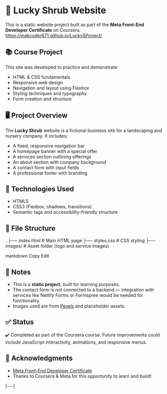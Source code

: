 # 🌿 Lucky Shrub Website

This is a static website project built as part of the **Meta Front-End Developer Certificate** on Coursera.
https://makcoder671.github.io/LuckySProject/

## 📚 Course Project

This site was developed to practice and demonstrate:
- HTML & CSS fundamentals
- Responsive web design
- Navigation and layout using Flexbox
- Styling techniques and typography
- Form creation and structure

## 🖥️ Project Overview

The **Lucky Shrub** website is a fictional business site for a landscaping and nursery company. It includes:

- A fixed, responsive navigation bar
- A homepage banner with a special offer
- A services section outlining offerings
- An about section with company background
- A contact form with input fields
- A professional footer with branding

## 🧱 Technologies Used

- HTML5
- CSS3 (Flexbox, shadows, transitions)
- Semantic tags and accessibility-friendly structure

## 📁 File Structure

.
├── index.html # Main HTML page
├── styles.css # CSS styling
├── images/ # Asset folder (logo and service images)

markdown
Copy
Edit

## 📌 Notes

- This is a **static project**, built for learning purposes.
- The contact form is not connected to a backend — integration with services like Netlify Forms or Formspree would be needed for functionality.
- Images used are from [Pexels](https://www.pexels.com) and placeholder assets.

## ✅ Status

✔️ Completed as part of the Coursera course. Future improvements could include JavaScript interactivity, animations, and responsive menus.

## 🏅 Acknowledgments

- [Meta Front-End Developer Certificate](https://www.coursera.org/professional-certificates/meta-front-end-developer)
- Thanks to Coursera & Meta for this opportunity to learn and build!

[---]
